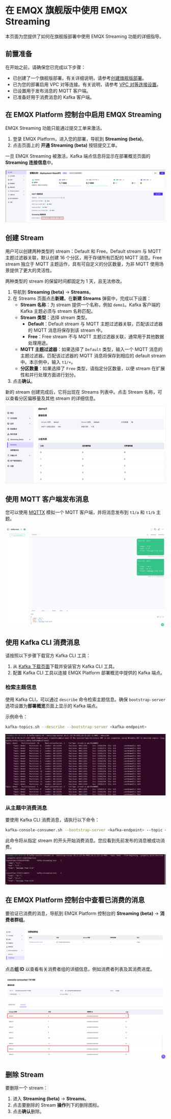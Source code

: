# 在 EMQX 旗舰版中使用 EMQX Streaming

本页面为您提供了如何在旗舰版部署中使用 EMQX Streaming 功能的详细指导。

## 前置准备

在开始之前，请确保您已完成以下步骤：

- 已创建了一个旗舰版部署。有关详细说明，请参考[创建旗舰版部署](../create/premium.md)。
- 已为您的部署启用 VPC 对等连接。有关说明，请参考 [VPC 对等连接设置](../deployments/vpc_peering.md)。
- 已设置用于发布消息的 MQTT 客户端。
- 已准备好用于消费消息的 Kafka 客户端。

## 在 EMQX Platform 控制台中启用 EMQX Streaming

EMQX Streaming 功能只能通过提交工单来激活。

1. 登录 EMQX Platform，进入您的部署，导航到 **Streaming (beta)**。
2. 点击页面上的 **开通 Streaming (beta)** 按钮提交工单。

一旦 EMQX Streaming 被激活，Kafka 端点信息将显示在部署概览页面的 **Streaming 连接信息**中。

![streaming_connection_information](./_assets/streaming_connection_information.png)

## 创建 Stream

用户可以创建两种类型的 stream：Default 和 Free。Default stream 与 MQTT 主题过滤器关联，默认创建 16 个分区，用于存储所有匹配的 MQTT 消息。Free stream 独立于 MQTT 主题运作，具有可自定义的分区数量，为非 MQTT 使用场景提供了更大的灵活性。

两种类型的 stream 的保留时间都固定为 1 天，且无法修改。

1. 导航到 **Streaming (beta)** -> **Streams**。
2. 在 Streams 页面点击**新建**。在**新建 Streams** 弹窗中，完成以下设置：
   - **Stream 名称**：为 stream 提供一个名称，例如 `demo1`。Kafka 客户端的 Kafka 主题必须与 stream 名称匹配。
   - **Stream 类型**：选择 stream 类型。
     - **Default**：Default stream 与 MQTT 主题过滤器关联，匹配该过滤器的 MQTT 消息将保存到该 stream 中。
     - **Free**：Free stream 不与 MQTT 主题过滤器关联，通常用于其他数据处理用途。
   - **MQTT 主题过滤器**：如果选择了 `Default` 类型，输入一个 MQTT 消息的主题过滤器。匹配该过滤器的 MQTT 消息将保存到相应的 default stream 中。本示例中，输入 `t1/+`。
   - **分区数量**：如果选择了 `Free` 类型，请指定分区数量，以便 stream 在扩展性和并行处理方面进行划分。
3. 点击**确认**。

新的 stream 创建完成后，它将出现在 Streams 列表中。点击 Stream 名称，可以查看分区偏移量及其他 stream 的详细信息。

![stream_details](./_assets/stream_details.png)

## 使用 MQTT 客户端发布消息

您可以使用 [MQTTX](https://mqttx.app/) 模拟一个 MQTT 客户端，并将消息发布到 `t1/a` 和 `t1/b` 主题。

![publish_messages](./_assets/publish_messages.png)

## 使用 Kafka CLI 消费消息

请按照以下步骤下载官方 Kafka CLI 工具：

1. 从 [Kafka 下载页面](https://kafka.apache.org/downloads)下载并安装官方 Kafka CLI 工具。
2. 配置 Kafka CLI 工具以连接 EMQX Platform 部署概览中提供的 Kafka 端点。

### 检索主题信息

使用 Kafka CLI，可以通过 `describe` 命令检索主题信息。确保 `bootstrap-server` 选项设置为**部署概览**页面上显示的 Kafka 端点。

示例命令：

```bash
kafka-topics.sh --describe --bootstrap-server <kafka-endpoint>
```

![retrieve_topic](./_assets/retrieve_topic.png)

### 从主题中消费消息

要使用 Kafka CLI 消费消息，请执行以下命令：

```bash
kafka-console-consumer.sh --bootstrap-server <kafka-endpoint> --topic <stream-name> --from-beginning
```

此命令将从指定 stream 的开头开始消费消息。您应看到先前发布的消息被成功消费。

![consume_messages](./_assets/consume_messages.png)

## 在 EMQX Platform 控制台中查看已消费的消息

要验证已消费的消息，导航到 EMQX Platform 控制台的 **Streaming (beta)** -> **消费者群组**。

![consumer_groups](./_assets/consumer_groups.png)

点击**组 ID** 以查看有关消费者组的详细信息，例如消费者列表及其消费进度。

![consumer_group_detail](./_assets/consumer_group_detail.png)

## 删除 Stream

要删除一个 stream：

1. 进入 **Streaming (beta)** -> **Streams**。
2. 点击要删除的 Stream **操作**列下的删除图标。
3. 点击**确认**删除。